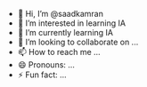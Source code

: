 - 👋 Hi, I’m @saadkamran
- 👀 I’m interested in learning IA
- 🌱 I’m currently learning IA
- 💞️ I’m looking to collaborate on ...
- 📫 How to reach me ...
- 😄 Pronouns: ...
- ⚡ Fun fact: ...

<!---
saadkamran099/saadkamran099 is a ✨ special ✨ repository because its `README.md` (this file) appears on your GitHub profile.
You can click the Preview link to take a look at your changes.
--->
